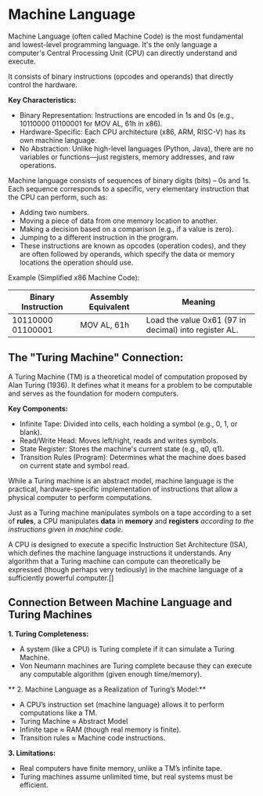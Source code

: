 # Machine Language
Machine Language (often called Machine Code) is the most fundamental and lowest-level programming language. It's the only language a computer's Central Processing Unit (CPU) can directly understand and execute.

It consists of binary instructions (opcodes and operands) that directly control the hardware.

**Key Characteristics:**
- Binary Representation: Instructions are encoded in 1s and 0s (e.g., 10110000 01100001 for MOV AL, 61h in x86).
- Hardware-Specific: Each CPU architecture (x86, ARM, RISC-V) has its own machine language.
- No Abstraction: Unlike high-level languages (Python, Java), there are no variables or functions—just registers, memory addresses, and raw operations.


Machine language consists of sequences of binary digits (bits) – 0s and 1s. Each sequence corresponds to a specific, very elementary instruction that the CPU can perform, such as:

- Adding two numbers.
- Moving a piece of data from one memory location to another.
- Making a decision based on a comparison (e.g., if a value is zero).
- Jumping to a different instruction in the program.
- These instructions are known as opcodes (operation codes), and they are often followed by operands, which specify the data or memory locations the operation should use.


Example (Simplified x86 Machine Code):

|Binary Instruction|	Assembly Equivalent|	Meaning|
|------------------|-----------------------|------------|
|10110000 01100001 |	MOV AL, 61h|	Load the value 0x61 (97 in decimal) into register AL.|

## The "Turing Machine" Connection:

A Turing Machine (TM) is a theoretical model of computation proposed by Alan Turing (1936). It defines what it means for a problem to be computable and serves as the foundation for modern computers.

**Key Components:**

- Infinite Tape: Divided into cells, each holding a symbol (e.g., 0, 1, or blank).
- Read/Write Head: Moves left/right, reads and writes symbols.
- State Register: Stores the machine's current state (e.g., q0, q1).
- Transition Rules (Program): Determines what the machine does based on current state and symbol read.


While a Turing machine is an abstract model, machine language is the practical, hardware-specific implementation of instructions that allow a physical computer to perform computations. 

Just as a Turing machine manipulates symbols on a tape according to a set of **rules**, a CPU manipulates **data** in **memory** and **registers** _according to the instructions given in machine code_. 

A CPU is designed to execute a specific Instruction Set Architecture (ISA), which defines the machine language instructions it understands. Any algorithm that a Turing machine can compute can theoretically be expressed (though perhaps very tediously) in the machine language of a sufficiently powerful computer.[]

## Connection Between Machine Language and Turing Machines

**1. Turing Completeness:**
- A system (like a CPU) is Turing complete if it can simulate a Turing Machine.
- Von Neumann machines are Turing complete because they can execute any computable algorithm (given enough time/memory).

** 2. Machine Language as a Realization of Turing’s Model:**
- A CPU’s instruction set (machine language) allows it to perform computations like a TM.
- Turing Machine ≈ Abstract Model
- Infinite tape ≈ RAM (though real memory is finite).
- Transition rules ≈ Machine code instructions.

**3. Limitations:** 
- Real computers have finite memory, unlike a TM’s infinite tape.
- Turing machines assume unlimited time, but real systems must be efficient.